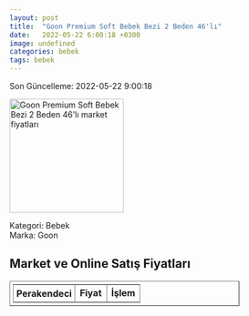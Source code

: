 ```yaml
---
layout: post
title:  "Goon Premium Soft Bebek Bezi 2 Beden 46'lı"
date:   2022-05-22 6:00:18 +0300
image: undefined
categories: bebek
tags: bebek
---
```


Son Güncelleme: 2022-05-22 9:00:18

<img src="undefined" width="200" alt="Goon Premium Soft Bebek Bezi 2 Beden 46'lı market fiyatları" />

Kategori: Bebek
<br />
Marka: Goon

<h2>Market ve Online Satış Fiyatları</h2>

<table border="1" style="padding: 5px;width:80%;">
  <tr>
    <td style="padding: 5px;"><strong>Perakendeci</strong></td>
    <td><strong>Fiyat</strong></td>
    <td><strong>İşlem</strong></td>
  </tr>
  
</table>
